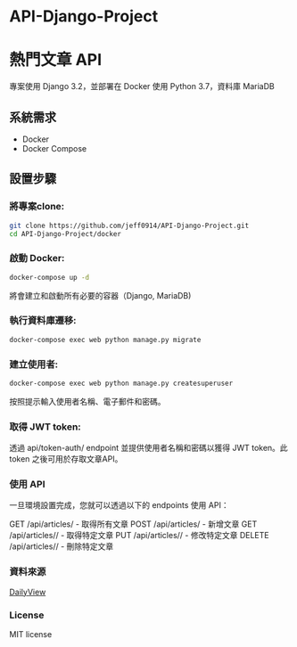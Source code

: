 # API-Django-Project

# 熱門文章 API

專案使用 Django 3.2，並部署在 Docker 使用 Python 3.7，資料庫 MariaDB 

## 系統需求
- Docker
- Docker Compose

## 設置步驟

### 將專案clone:
```bash
git clone https://github.com/jeff0914/API-Django-Project.git
cd API-Django-Project/docker
```

### 啟動 Docker:
```bash
docker-compose up -d
```
將會建立和啟動所有必要的容器（Django, MariaDB)

### 執行資料庫遷移:
```bash
docker-compose exec web python manage.py migrate
```

### 建立使用者:
```bash
docker-compose exec web python manage.py createsuperuser
```
按照提示輸入使用者名稱、電子郵件和密碼。

### 取得 JWT token:
透過 api/token-auth/ endpoint 並提供使用者名稱和密碼以獲得 JWT token。此 token 之後可用於存取文章API。

### 使用 API
一旦環境設置完成，您就可以透過以下的 endpoints 使用 API：

GET /api/articles/ - 取得所有文章
POST /api/articles/ - 新增文章
GET /api/articles/<id>/ - 取得特定文章
PUT /api/articles/<id>/ - 修改特定文章
DELETE /api/articles/<id>/ - 刪除特定文章

### 資料來源
[DailyView](https://dailyview.tw/)

### License
MIT license
